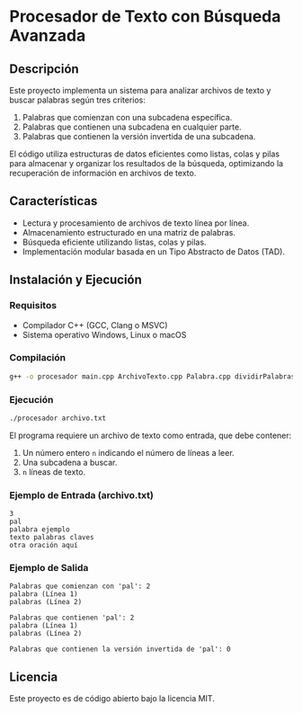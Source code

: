 # Procesador de Texto con Búsqueda Avanzada

## Descripción
Este proyecto implementa un sistema para analizar archivos de texto y buscar palabras según tres criterios:
1. Palabras que comienzan con una subcadena específica.
2. Palabras que contienen una subcadena en cualquier parte.
3. Palabras que contienen la versión invertida de una subcadena.

El código utiliza estructuras de datos eficientes como listas, colas y pilas para almacenar y organizar los resultados de la búsqueda, optimizando la recuperación de información en archivos de texto.

## Características
- Lectura y procesamiento de archivos de texto línea por línea.
- Almacenamiento estructurado en una matriz de palabras.
- Búsqueda eficiente utilizando listas, colas y pilas.
- Implementación modular basada en un Tipo Abstracto de Datos (TAD).

## Instalación y Ejecución
### Requisitos
- Compilador C++ (GCC, Clang o MSVC)
- Sistema operativo Windows, Linux o macOS

### Compilación
```sh
g++ -o procesador main.cpp ArchivoTexto.cpp Palabra.cpp dividirPalabras.cpp
```

### Ejecución
```sh
./procesador archivo.txt
```
El programa requiere un archivo de texto como entrada, que debe contener:
1. Un número entero `n` indicando el número de líneas a leer.
2. Una subcadena a buscar.
3. `n` líneas de texto.

### Ejemplo de Entrada (archivo.txt)
```
3
pal
palabra ejemplo
texto palabras claves
otra oración aquí
```

### Ejemplo de Salida
```
Palabras que comienzan con 'pal': 2
palabra (Línea 1)
palabras (Línea 2)

Palabras que contienen 'pal': 2
palabra (Línea 1)
palabras (Línea 2)

Palabras que contienen la versión invertida de 'pal': 0
```

## Licencia
Este proyecto es de código abierto bajo la licencia MIT.

